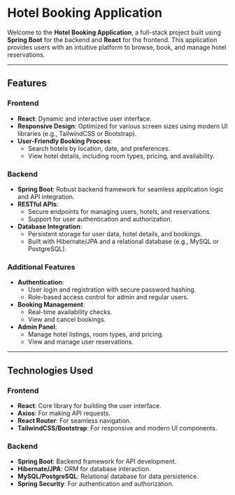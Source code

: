 # Hotel Booking Application

Welcome to the **Hotel Booking Application**, a full-stack project built using **Spring Boot** for the backend and **React** for the frontend. This application provides users with an intuitive platform to browse, book, and manage hotel reservations.

---

## Features

### Frontend
- **React**: Dynamic and interactive user interface.
- **Responsive Design**: Optimized for various screen sizes using modern UI libraries (e.g., TailwindCSS or Bootstrap).
- **User-Friendly Booking Process**: 
  - Search hotels by location, date, and preferences.
  - View hotel details, including room types, pricing, and availability.

### Backend
- **Spring Boot**: Robust backend framework for seamless application logic and API integration.
- **RESTful APIs**:
  - Secure endpoints for managing users, hotels, and reservations.
  - Support for user authentication and authorization.
- **Database Integration**:
  - Persistent storage for user data, hotel details, and bookings.
  - Built with Hibernate/JPA and a relational database (e.g., MySQL or PostgreSQL).

### Additional Features
- **Authentication**:
  - User login and registration with secure password hashing.
  - Role-based access control for admin and regular users.
- **Booking Management**:
  - Real-time availability checks.
  - View and cancel bookings.
- **Admin Panel**:
  - Manage hotel listings, room types, and pricing.
  - View and manage user reservations.

---

## Technologies Used

### Frontend
- **React**: Core library for building the user interface.
- **Axios**: For making API requests.
- **React Router**: For seamless navigation.
- **TailwindCSS/Bootstrap**: For responsive and modern UI components.

### Backend
- **Spring Boot**: Backend framework for API development.
- **Hibernate/JPA**: ORM for database interaction.
- **MySQL/PostgreSQL**: Relational database for data persistence.
- **Spring Security**: For authentication and authorization.
